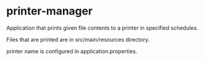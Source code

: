 # printer-manager
Application that prints given file contents to a printer in specified schedules.

<More instructions will be added on how to run this on the machine>

Files that are printed are in src/main/resources directory.

printer name is configured in application.properties.
